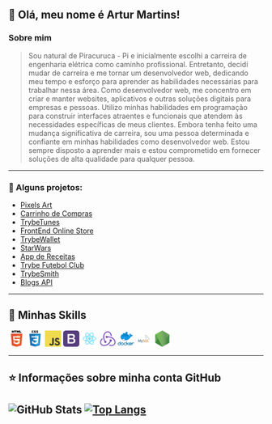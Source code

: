 ## :wave: Olá, meu nome é <strong>Artur Martins!</strong>

### Sobre mim

> Sou natural de Piracuruca - Pi e inicialmente escolhi a carreira de engenharia elétrica como caminho profissional. Entretanto, decidi mudar de carreira e me tornar um desenvolvedor web, dedicando meu tempo e esforço para aprender as habilidades necessárias para trabalhar nessa área.
>Como desenvolvedor web, me concentro em criar e manter websites, aplicativos e outras soluções digitais para empresas e pessoas. Utilizo minhas habilidades em programação para construir interfaces atraentes e funcionais que atendem às necessidades específicas de meus clientes.
>Embora tenha feito uma mudança significativa de carreira, sou uma pessoa determinada e confiante em minhas habilidades como desenvolvedor web. Estou sempre disposto a aprender mais e estou comprometido em fornecer soluções de alta qualidade para qualquer pessoa.

----

### 🔭 Alguns projetos:
  * [Pixels Art](https://github.com/devarturmartins/project-pixels-art-trybe)
  * [Carrinho de Compras](https://github.com/devarturmartins/project-shopping-cart-trybe)
  * [TrybeTunes](https://github.com/devarturmartins/project-trybetunes-trybe)
  * [FrontEnd Online Store](https://github.com/devarturmartins/project-frontend-online-store-trybe)
  * [TrybeWallet](https://github.com/devarturmartins/project-trybewallet-trybe)
  * [StarWars](https://github.com/devarturmartins/project-starwars-planets-search-trybe)
  * [App de Receitas](https://github.com/devarturmartins/project-recipes-app-trybe)
  * [Trybe Futebol Club](https://github.com/devarturmartins/trybe-futebol-club-trybe)
  * [TrybeSmith](https://github.com/devarturmartins/trybesmith-trybe)
  * [Blogs API](https://github.com/devarturmartins/blogs-api-trybe)
    


----

## 🚀 Minhas Skills

<code><img height="32" src="https://raw.githubusercontent.com/github/explore/80688e429a7d4ef2fca1e82350fe8e3517d3494d/topics/html/html.png" alt="HTML5"/></code>
<code><img height="32" src="https://raw.githubusercontent.com/github/explore/80688e429a7d4ef2fca1e82350fe8e3517d3494d/topics/css/css.png" alt="CSS"/></code>
<code><img height="32" src="https://raw.githubusercontent.com/github/explore/80688e429a7d4ef2fca1e82350fe8e3517d3494d/topics/javascript/javascript.png" alt="Javascript"/></code>
<code><img height="32" src="https://raw.githubusercontent.com/github/explore/80688e429a7d4ef2fca1e82350fe8e3517d3494d/topics/bootstrap/bootstrap.png" alt="Bootstrap"/></code>
<code><img height="32" src="https://raw.githubusercontent.com/github/explore/80688e429a7d4ef2fca1e82350fe8e3517d3494d/topics/react/react.png" alt="React"/></code>
<code><img height="32" src="https://raw.githubusercontent.com/github/explore/80688e429a7d4ef2fca1e82350fe8e3517d3494d/topics/redux/redux.png" alt="Redux"/></code>
<code><img height="32" src="https://raw.githubusercontent.com/github/explore/80688e429a7d4ef2fca1e82350fe8e3517d3494d/topics/docker/docker.png" alt="Docker"/></code>
<code><img height="32" src="https://raw.githubusercontent.com/github/explore/80688e429a7d4ef2fca1e82350fe8e3517d3494d/topics/mysql/mysql.png" alt="MySQL"/></code>
<code><img height="32" src="https://raw.githubusercontent.com/github/explore/80688e429a7d4ef2fca1e82350fe8e3517d3494d/topics/nodejs/nodejs.png" alt="Nodejs"/></code>

---

## ⭐ Informações sobre minha conta GitHub
![GitHub Stats](https://github-readme-stats.vercel.app/api?username=devarturmartins&show_icons=true)
[![Top Langs](https://github-readme-stats.vercel.app/api/top-langs/?username=devarturmartins&layout=compact)](https://github.com/anuraghazra/github-readme-stats)
---
